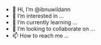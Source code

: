 - 👋 Hi, I’m @ibnuwildann
- 👀 I’m interested in ...
- 🌱 I’m currently learning ...
- 💞️ I’m looking to collaborate on ...
- 📫 How to reach me ...

<!---
ibnuwildann/ibnuwildann is a ✨ special ✨ repository because its `README.md` (this file) appears on your GitHub profile.
You can click the Preview link to take a look at your changes.
--->
